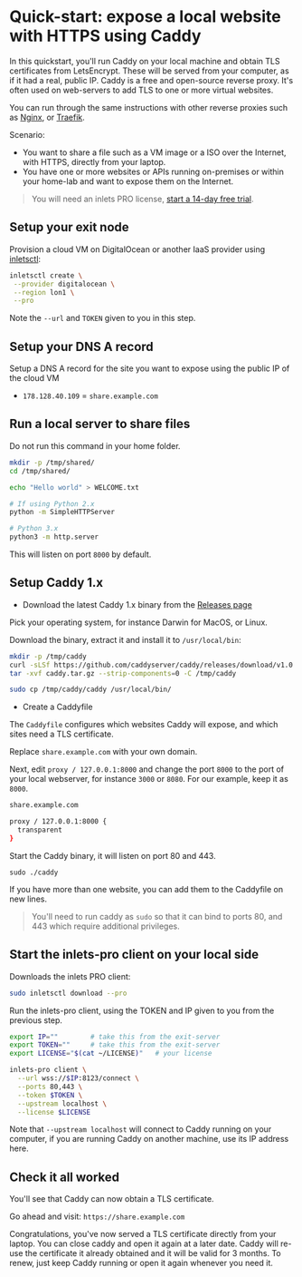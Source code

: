 # Quick-start: expose a local website with HTTPS using Caddy

In this quickstart, you'll run Caddy on your local machine and obtain TLS certificates from LetsEncrypt. These will be served from your computer, as if it had a real, public IP. Caddy is a free and open-source reverse proxy. It's often used on web-servers to add TLS to one or more virtual websites.

You can run through the same instructions with other reverse proxies such as [Nginx](http://nginx.org), or [Traefik](https://traefik.io).

Scenario:
* You want to share a file such as a VM image or a ISO over the Internet, with HTTPS, directly from your laptop.
* You have one or more websites or APIs running on-premises or within your home-lab and want to expose them on the Internet.

> You will need an inlets PRO license, [start a 14-day free trial](https://inlets.dev/).

## Setup your exit node

Provision a cloud VM on DigitalOcean or another IaaS provider using [inletsctl](https://github.com/inlets/inletsctl):

```bash
inletsctl create \
 --provider digitalocean \
 --region lon1 \
 --pro
```

Note the `--url` and `TOKEN` given to you in this step.

## Setup your DNS A record

Setup a DNS A record for the site you want to expose using the public IP of the cloud VM

* `178.128.40.109` = `share.example.com`

## Run a local server to share files

Do not run this command in your home folder.

```bash
mkdir -p /tmp/shared/
cd /tmp/shared/

echo "Hello world" > WELCOME.txt

# If using Python 2.x
python -m SimpleHTTPServer

# Python 3.x
python3 -m http.server
```

This will listen on port `8000` by default.

## Setup Caddy 1.x

* Download the latest Caddy 1.x binary from the [Releases page](https://github.com/caddyserver/caddy/releases)

Pick your operating system, for instance Darwin for MacOS, or Linux.

Download the binary, extract it and install it to `/usr/local/bin`:

```bash
mkdir -p /tmp/caddy
curl -sLSf https://github.com/caddyserver/caddy/releases/download/v1.0.4/caddy_v1.0.4_darwin_amd64.zip > caddy.tar.gz
tar -xvf caddy.tar.gz --strip-components=0 -C /tmp/caddy

sudo cp /tmp/caddy/caddy /usr/local/bin/
```

* Create a Caddyfile

The `Caddyfile` configures which websites Caddy will expose, and which sites need a TLS certificate.

Replace `share.example.com` with your own domain.

Next, edit `proxy / 127.0.0.1:8000` and change the port `8000` to the port of your local webserver, for instance `3000` or `8080`. For our example, keep it as `8000`.

```sh
share.example.com

proxy / 127.0.0.1:8000 {
  transparent
}
```

Start the Caddy binary, it will listen on port 80 and 443.

```
sudo ./caddy
```

If you have more than one website, you can add them to the Caddyfile on new lines.

> You'll need to run caddy as `sudo` so that it can bind to ports 80, and 443 which require additional privileges.

## Start the inlets-pro client on your local side

Downloads the inlets PRO client:

```sh
sudo inletsctl download --pro
```

Run the inlets-pro client, using the TOKEN and IP given to you from the previous step.

```sh
export IP=""        # take this from the exit-server
export TOKEN=""     # take this from the exit-server
export LICENSE="$(cat ~/LICENSE)"   # your license

inlets-pro client \
  --url wss://$IP:8123/connect \
  --ports 80,443 \
  --token $TOKEN \
  --upstream localhost \
  --license $LICENSE
```

Note that `--upstream localhost` will connect to Caddy running on your computer, if you are running Caddy on another machine, use its IP address here.

## Check it all worked

You'll see that Caddy can now obtain a TLS certificate.

Go ahead and visit: `https://share.example.com`

Congratulations, you've now served a TLS certificate directly from your laptop. You can close caddy and open it again at a later date. Caddy will re-use the certificate it already obtained and it will be valid for 3 months. To renew, just keep Caddy running or open it again whenever you need it.
